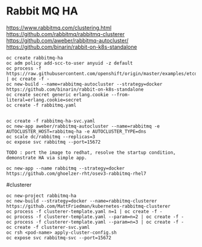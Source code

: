 # Rabbit MQ HA
https://www.rabbitmq.com/clustering.html
https://github.com/rabbitmq/rabbitmq-clusterer
https://github.com/aweber/rabbitmq-autocluster/
https://github.com/binarin/rabbit-on-k8s-standalone

```
oc create rabbitmq-ha
oc adm policy add-scc-to-user anyuid -z default
oc process -f https://raw.githubusercontent.com/openshift/origin/master/examples/etcd/template.json | oc create -f -
oc new-build --name=rabbitmq-autocluster --strategy=docker https://github.com/binarin/rabbit-on-k8s-standalone
oc create secret generic erlang.cookie --from-literal=erlang.cookie=secret
oc create -f rabbitmq.yaml


oc create -f rabbitmq-ha-svc.yaml
oc new-app aweber/rabbitmq-autocluster --name=rabbitmq -e AUTOCLUSTER_HOST=rabbitmq-ha -e AUTOCLUSTER_TYPE=dns
oc scale dc/rabbitmq --replicas=3
oc expose svc rabbitmq --port=15672

TODO : port the image to redhat, resolve the startup condition, demonstrate HA via simple app.

oc new-app --name rabbitmq --strategy=docker https://github.com/ghoelzer-rht/osev3-rabbitmq-rhel7
```
#clusterer
```
oc new-project rabbitmq-ha
oc new-build --strategy=docker --name=rabbitmq-clusterer https://github.com/MattFriedman/kubernetes-rabbitmq-clusterer
oc process -f clusterer-template.yaml n=1 | oc create -f -
oc process -f clusterer-template.yaml --param=n=2 | oc create -f -
oc process -f clusterer-template.yaml --param=n=3 | oc create -f -
oc create -f clusterer-svc.yaml
oc rsh <pod-name> apply-cluster-config.sh
oc expose svc rabbitmq-svc --port=15672
```